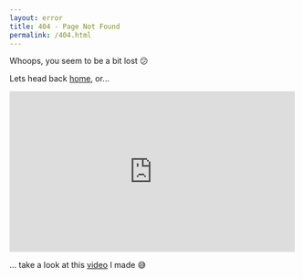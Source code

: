 ```yaml
---
layout: error
title: 404 - Page Not Found
permalink: /404.html
---
```


Whoops, you seem to be a bit lost 😕

Lets head back [home](https://jamesmilton.me/), or...

<iframe src="https://www.youtube.com/embed/k3busFl1yuU" width="500" height="281" frameborder="0" webkitallowfullscreen mozallowfullscreen allowfullscreen></iframe>
<p>... take a look at this <a href="https://www.youtube.com/embed/k3busFl1yuU">video</a> I made 😅</p>

<script>
  // on 2016-02-01 GitHub Pages upgraded to Jekyll3, which broke all blog posts with trailing slashes
  // and there are tons of links out there on the web to posts with a trailing slash, so can't ignore it
  var url = location.href;
  if(url.substr(url.length - 1) === '/') {
    window.location = url.substr(0, url.length - 1);
  }
</script>
